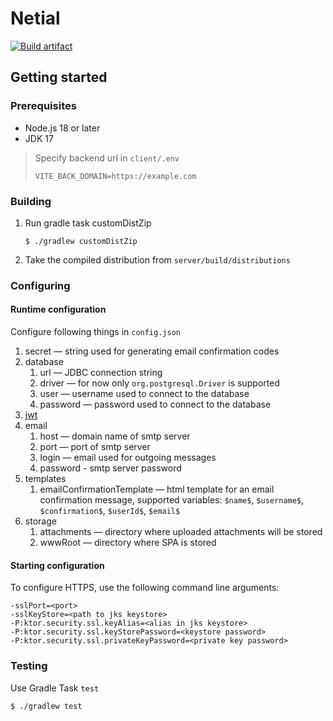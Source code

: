 # Netial

[![Build artifact](https://github.com/deltaDelete/netial2/actions/workflows/buildArtifact.yaml/badge.svg)](https://github.com/deltaDelete/netial2/actions/workflows/buildArtifact.yaml)

## Getting started

### Prerequisites

- Node.js 18 or later
- JDK 17

> Specify backend url in `client/.env`
> ```env
> VITE_BACK_DOMAIN=https://example.com
> ```

### Building

1. Run gradle task customDistZip
    ```shell
    $ ./gradlew customDistZip
    ```
2. Take the compiled distribution from `server/build/distributions`

### Configuring

#### Runtime configuration

Configure following things in `config.json`

1. secret — string used for generating email confirmation codes
2. database
    1. url — JDBC connection string
    2. driver — for now only `org.postgresql.Driver` is supported
    3. user — username used to connect to the database
    4. password — password used to connect to the database
3. [jwt](https://jwt.io/)
4. email
    1. host — domain name of smtp server
    2. port — port of smtp server
    3. login — email used for outgoing messages
    4. password - smtp server password
5. templates
    1. emailConfirmationTemplate — html template for an email confirmation message, supported
       variables: `$name$`, `$username$`, `$confirmation$`, `$userId$`, `$email$`
6. storage
    1. attachments — directory where uploaded attachments will be stored
    2. wwwRoot — directory where SPA is stored

#### Starting configuration

To configure HTTPS, use the following command line arguments:

```
-sslPort=<port>
-sslKeyStore=<path to jks keystore>
-P:ktor.security.ssl.keyAlias=<alias in jks keystore>
-P:ktor.security.ssl.keyStorePassword=<keystore password>
-P:ktor.security.ssl.privateKeyPassword=<private key password>
```

### Testing

Use Gradle Task `test`

```shell
$ ./gradlew test
```